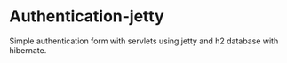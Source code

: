 # Authentication-jetty

Simple authentication form with servlets using jetty and h2 database with hibernate.
